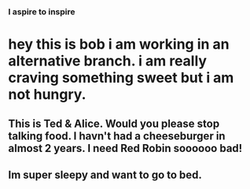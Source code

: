 

### I aspire to inspire

# hey this is bob i am working in an alternative branch. i am really craving something sweet but i am not hungry.

## This is Ted & Alice. Would you please stop talking food. I havn't had a cheeseburger in almost 2 years. I need Red Robin soooooo bad!


## Im super sleepy and want to go to bed.
